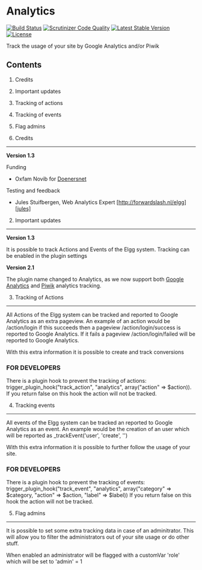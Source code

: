 Analytics
=========

[![Build Status](https://scrutinizer-ci.com/g/ColdTrick/analytics/badges/build.png?b=master)](https://scrutinizer-ci.com/g/ColdTrick/analytics/build-status/master)
[![Scrutinizer Code Quality](https://scrutinizer-ci.com/g/ColdTrick/analytics/badges/quality-score.png?b=master)](https://scrutinizer-ci.com/g/ColdTrick/analytics/?branch=master)
[![Latest Stable Version](https://poser.pugx.org/coldtrick/analytics/v/stable.svg)](https://packagist.org/packages/coldtrick/analytics)
[![License](https://poser.pugx.org/coldtrick/analytics/license.svg)](https://packagist.org/packages/coldtrick/analytics)

Track the usage of your site by Google Analytics and/or Piwik

Contents
--------

1. Credits
2. Important updates
3. Tracking of actions
4. Tracking of events
5. Flag admins


1. Credits
----------
**Version 1.3**

Funding
- Oxfam Novib for [Doenersnet][doenersnet]

Testing and feedback
- Jules Stuifbergen, Web Analytics Expert [http://forwardslash.nl/elgg][jules]

2. Important updates
--------------------

**Version 1.3**

It is possible to track Actions and Events of the Elgg system.
Tracking can be enabled in the plugin settings

**Version 2.1**

The plugin name changed to Analytics, as we now support both [Google Analytics][google] and [Piwik][piwik] analytics tracking.

3. Tracking of Actions
----------------------
All Actions of the Elgg system can be tracked and reported to Google Analytics as an extra pageview.
An example of an action would be /action/login if this succeeds then a pageview /action/login/success is reported to Google Analytics.
If it fails a pageview /action/login/failed will be reported to Google Analytics.

With this extra information it is possible to create and track conversions

### FOR DEVELOPERS
There is a plugin hook to prevent the tracking of actions: trigger_plugin_hook("track_action", "analytics", array("action" => $action)).
If you return false on this hook the action will not be tracked.

4. Tracking events
------------------
All events of the Elgg system can be tracked an reported to Google Analytics as an event.
An example would be the creation of an user which will be reported as _trackEvent('user', 'create', '<name>')

With this extra information it is possible to further follow the usage of your site.

### FOR DEVELOPERS
There is a plugin hook to prevent the tracking of events: trigger_plugin_hook("track_event", "analytics", array("category" => $category, "action" => $action, "label" => $label))
If you return false on this hook the action will not be tracked.

5. Flag admins
--------------
It is possible to set some extra tracking data in case of an adminitrator. This will allow you to filter the administrators out of your site usage or do other stuff.

When enabled an administrator will be flagged with a customVar 'role' which will be set to 'admin' = 1

[google]: http://www.google.com/analytics/
[piwik]: http://piwik.org/
[doenersnet]: http://www.doenersnet.nl/
[jules]: http://forwardslash.nl/elgg